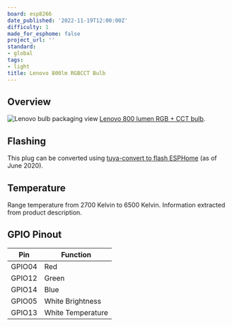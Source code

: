 ```yaml
---
board: esp8266
date_published: '2022-11-19T12:00:00Z'
difficulty: 1
made_for_esphome: false
project_url: ''
standard:
- global
tags:
- light
title: Lenovo 800lm RGBCCT Bulb
---
```


## Overview

![Lenovo bulb packaging view](lenovo_ZG38C02978.webp "Lenovo 800 lumens RGB + CCT bulb")
[Lenovo 800 lumen RGB + CCT bulb](https://www.lenovo.com/es/es/smart-bulb/).

## Flashing

This plug can be converted using [tuya-convert to flash ESPHome](/guides/tuya-convert) (as of June 2020).

## Temperature

Range temperature from 2700 Kelvin to 6500 Kelvin. Information extracted from product description.

## GPIO Pinout

| Pin    | Function          |
|--------|-------------------|
| GPIO04 | Red               |
| GPIO12 | Green             |
| GPIO14 | Blue              |
| GPIO05 | White Brightness  |
| GPIO13 | White Temperature |